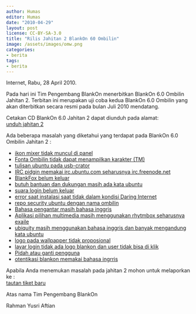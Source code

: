 ```yaml
---
author: Humas
editor: Humas
date: "2010-04-29"
layout: post
license: CC-BY-SA-3.0
title: "Rilis Jahitan 2 BlankOn 60 Ombilin"
image: /assets/images/omw.png
categories:
- berita
tags:
- berita
---
```


Internet, Rabu, 28 April 2010.

Pada hari ini Tim Pengembang BlankOn menerbitkan BlankOn 6.0 Ombilin Jahitan
2. Terbitan ini merupakan uji coba kedua BlankOn 6.0 Ombilin yang akan
diterbitkan secara resmi pada bulan Juli 2010 mendatang.

Cetakan CD BlankOn 6.0 Jahitan 2 dapat diunduh pada alamat:[  
unduh jahitan
2](http://cdimage.blankonlinux.or.id/blankon/rilis/ombilin/jahitan-2/)

Ada beberapa masalah yang diketahui yang terdapat pada BlankOn 6.0 Ombilin
Jahitan 2 :

  * [ikon mixer tidak muncul di panel](http://dev.blankonlinux.or.id/ticket/446)
  * [Fonta Ombilin tidak dapat menampilkan karakter (TM) ](http://dev.blankonlinux.or.id/ticket/444)
  * [tulisan ubuntu pada usb-crator](http://dev.blankonlinux.or.id/ticket/438)
  * [IRC pidgin memakai irc.ubuntu.com seharusnya irc.freenode.net](http://dev.blankonlinux.or.id/ticket/435)
  * [BlankFox belum keluar](http://dev.blankonlinux.or.id/ticket/434)
  * [butuh bantuan dan dukungan masih ada kata ubuntu](http://dev.blankonlinux.or.id/ticket/433)
  * [suara login belum keluar](http://dev.blankonlinux.or.id/ticket/431)
  * [error saat instalasi saat tidak dalam kondisi Daring Internet](http://dev.blankonlinux.or.id/ticket/429)
  * [repo security ubuntu dengan nama ombilin](http://dev.blankonlinux.or.id/ticket/428)
  * [Bahasa pengantar masih bahasa inggris](http://dev.blankonlinux.or.id/ticket/427)
  * [Aplikasi pilihan multimedia masih menggunakan rhytmbox seharusnya exaile](http://dev.blankonlinux.or.id/ticket/426)
  * [ubiquity masih menggunakan bahasa inggris dan banyak mengandung kata ubuntu](http://dev.blankonlinux.or.id/ticket/421)
  * [logo pada wallpapper tidak proposional](http://dev.blankonlinux.or.id/ticket/419)
  * [layar login tidak ada logo blankon dan user tidak bisa di klik](http://dev.blankonlinux.or.id/ticket/417)
  * [Pidah atau ganti pengguna](http://dev.blankonlinux.or.id/ticket/325)
  * [otentikasi blankon memakai bahasa ingrris](http://dev.blankonlinux.or.id/ticket/341)

Apabila Anda menemukan masalah pada jahitan 2 mohon untuk melaporkan ke :[  
tautan tiket baru](http://dev.blankonlinux.or.id/report)



Atas nama Tim Pengembang BlankOn

Rahman Yusri Aftian


    